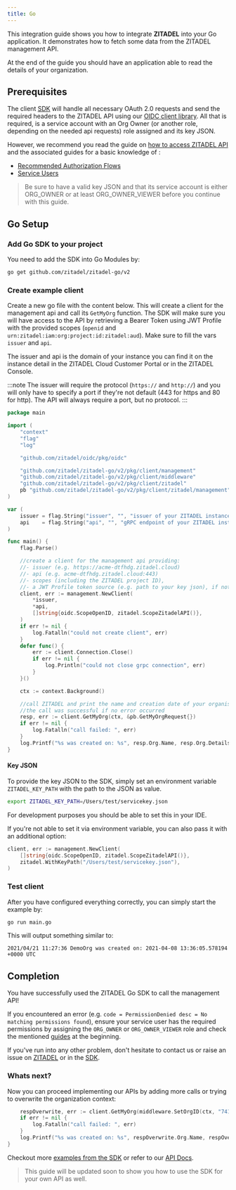 ```yaml
---
title: Go
---
```


This integration guide shows you how to integrate **ZITADEL** into your Go application.
It demonstrates how to fetch some data from the ZITADEL management API.

At the end of the guide you should have an application able to read the details of your organization.

## Prerequisites

The client [SDK](https://github.com/zitadel/zitadel-go) will handle all necessary OAuth 2.0 requests and send the required headers to the ZITADEL API using our [OIDC client library](https://github.com/zitadel/oidc).
All that is required, is a service account with an Org Owner (or another role, depending on the needed api requests) role assigned and its key JSON.

However, we recommend you read the guide on [how to access ZITADEL API](../../guides/integrate/access-zitadel-apis) and the associated guides for a basic knowledge of :

- [Recommended Authorization Flows](../../guides/integrate/oauth-recommended-flows.md)
- [Service Users](../../guides/integrate/serviceusers.md)

> Be sure to have a valid key JSON and that its service account is either ORG_OWNER or at least ORG_OWNER_VIEWER before you continue with this guide.

## Go Setup

### Add Go SDK to your project

You need to add the SDK into Go Modules by:

```bash
go get github.com/zitadel/zitadel-go/v2
```

### Create example client

Create a new go file with the content below. This will create a client for the management api and call its `GetMyOrg` function.
The SDK will make sure you will have access to the API by retrieving a Bearer Token using JWT Profile with the provided scopes (`openid` and `urn:zitadel:iam:org:project:id:zitadel:aud`).
Make sure to fill the vars `issuer` and `api`.

The issuer and api is the domain of your instance you can find it on the instance detail in the ZITADEL Cloud Customer Portal or in the ZITADEL Console.

:::note
The issuer will require the protocol (`https://` and `http://`) and you will only have to specify a port if they're not default (443 for https and 80 for http). The API will always require a port, but no protocol.
:::

```go
package main

import (
	"context"
	"flag"
	"log"

	"github.com/zitadel/oidc/pkg/oidc"

	"github.com/zitadel/zitadel-go/v2/pkg/client/management"
	"github.com/zitadel/zitadel-go/v2/pkg/client/middleware"
	"github.com/zitadel/zitadel-go/v2/pkg/client/zitadel"
	pb "github.com/zitadel/zitadel-go/v2/pkg/client/zitadel/management"
)

var (
	issuer = flag.String("issuer", "", "issuer of your ZITADEL instance (in the form: https://<instance>.zitadel.cloud or https://<yourdomain>)")
	api    = flag.String("api", "", "gRPC endpoint of your ZITADEL instance (in the form: <instance>.zitadel.cloud:443 or <yourdomain>:443)")
)

func main() {
	flag.Parse()

	//create a client for the management api providing:
	//- issuer (e.g. https://acme-dtfhdg.zitadel.cloud)
	//- api (e.g. acme-dtfhdg.zitadel.cloud:443)
	//- scopes (including the ZITADEL project ID),
	//- a JWT Profile token source (e.g. path to your key json), if not provided, the file will be read from the path set in env var ZITADEL_KEY_PATH
	client, err := management.NewClient(
		*issuer,
		*api,
		[]string{oidc.ScopeOpenID, zitadel.ScopeZitadelAPI()},
	)
	if err != nil {
		log.Fatalln("could not create client", err)
	}
	defer func() {
		err := client.Connection.Close()
		if err != nil {
			log.Println("could not close grpc connection", err)
		}
	}()

	ctx := context.Background()

	//call ZITADEL and print the name and creation date of your organisation
	//the call was successful if no error occurred
	resp, err := client.GetMyOrg(ctx, &pb.GetMyOrgRequest{})
	if err != nil {
		log.Fatalln("call failed: ", err)
	}
	log.Printf("%s was created on: %s", resp.Org.Name, resp.Org.Details.CreationDate.AsTime())
}

```

#### Key JSON

To provide the key JSON to the SDK, simply set an environment variable `ZITADEL_KEY_PATH` with the path to the JSON as value.

```bash
export ZITADEL_KEY_PATH=/Users/test/servicekey.json
```

For development purposes you should be able to set this in your IDE.

If you're not able to set it via environment variable, you can also pass it with an additional option:

```go
client, err := management.NewClient(
    []string{oidc.ScopeOpenID, zitadel.ScopeZitadelAPI()},
    zitadel.WithKeyPath("/Users/test/servicekey.json"),
)
```

### Test client

After you have configured everything correctly, you can simply start the example by:

```bash
go run main.go
```

This will output something similar to:

```
2021/04/21 11:27:36 DemoOrg was created on: 2021-04-08 13:36:05.578194 +0000 UTC
```

## Completion

You have successfully used the ZITADEL Go SDK to call the management API!

If you encountered an error (e.g. `code = PermissionDenied desc = No matching permissions found`),
ensure your service user has the required permissions by assigning the `ORG_OWNER` or `ORG_OWNER_VIEWER` role
and check the mentioned [guides](#prerequisites) at the beginning.

If you've run into any other problem, don't hesitate to contact us or raise an issue on [ZITADEL](https://github.com/zitadel/zitadel/issues) or in the [SDK](https://github.com/zitadel/zitadel-go/issues).

### Whats next?

Now you can proceed implementing our APIs by adding more calls or trying to overwrite the organization context:

```go
    respOverwrite, err := client.GetMyOrg(middleware.SetOrgID(ctx, "74161146763996133"), &pb.GetMyOrgRequest{})
    if err != nil {
        log.Fatalln("call failed: ", err)
    }
    log.Printf("%s was created on: %s", respOverwrite.Org.Name, respOverwrite.Org.Details.CreationDate.AsTime())
}
```

Checkout more [examples from the SDK](https://github.com/zitadel/zitadel-go/blob/main/example) or refer to our [API Docs](../../apis/introduction).

> This guide will be updated soon to show you how to use the SDK for your own API as well.
